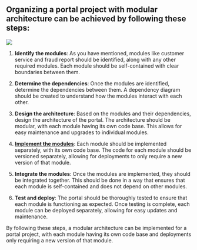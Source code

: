 ## Organizing a portal project with modular architecture can be achieved by following these steps:

![](https://www.goetas.com/img/posts/plugin-based-architecture/application.png)

1. **Identify the modules**: As you have mentioned, modules like customer service and fraud report should be identified, along with any other required modules. Each module should be self-contained with clear boundaries between them.

2. **Determine the dependencies**: Once the modules are identified, determine the dependencies between them. A dependency diagram should be created to understand how the modules interact with each other.

3. **Design the architecture**: Based on the modules and their dependencies, design the architecture of the portal. The architecture should be modular, with each module having its own code base. This allows for easy maintenance and upgrades to individual modules.

4. [**Implement the modules**](./IntegratingModules.md): Each module should be implemented separately, with its own code base. The code for each module should be versioned separately, allowing for deployments to only require a new version of that module.

5. **Integrate the modules**: Once the modules are implemented, they should be integrated together. This should be done in a way that ensures that each module is self-contained and does not depend on other modules.

6. **Test and deploy**: The portal should be thoroughly tested to ensure that each module is functioning as expected. Once testing is complete, each module can be deployed separately, allowing for easy updates and maintenance.

By following these steps, a modular architecture can be implemented for a portal project, with each module having its own code base and deployments only requiring a new version of that module.


